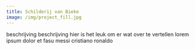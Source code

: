 ```yaml
---
title: Schilderij van Bieke
image: /img/project_fill.jpg
---
```


beschrijving beschrijving hier is het leuk om er wat over te vertellen lorem ipsum dolor et fasu messi cristiano ronaldo